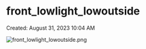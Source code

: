 # front_lowlight_lowoutside

Created: August 31, 2023 10:04 AM

![front_lowlight_lowoutside.png](front_lowlight_lowoutside%20100dce4c66d749ca9b96fef71ddd7615/front_lowlight_lowoutside.png)